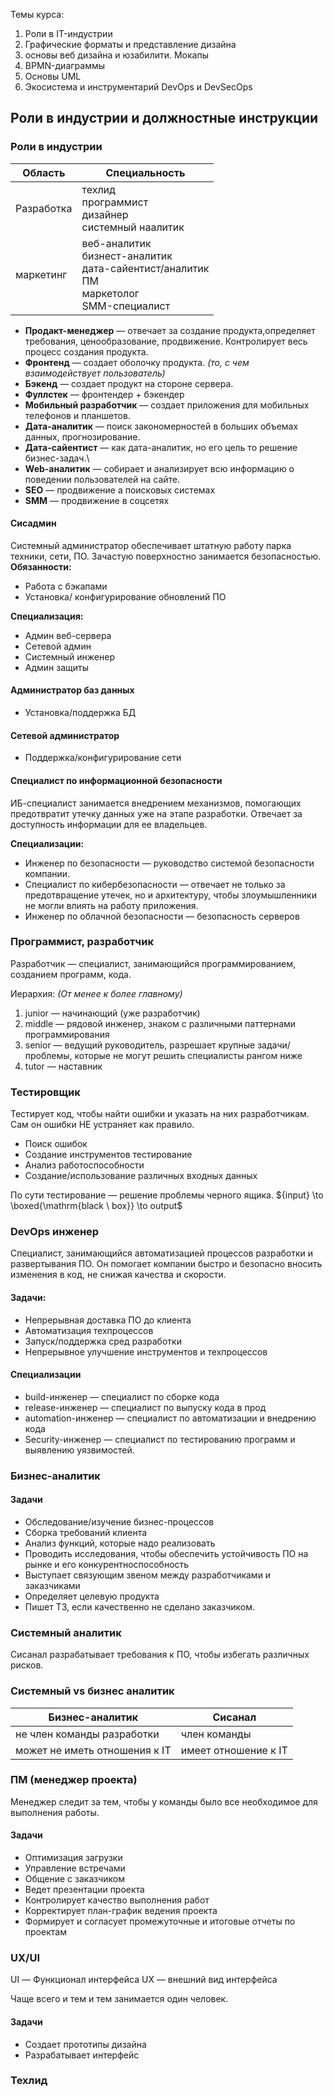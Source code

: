 Темы курса:

1. Роли в  IT-индустрии
2. Графические форматы и представление дизайна
3. основы веб дизайна и юзабилити. Мокапы
4. BPMN-диаграммы
5. Основы UML
6. Экосистема и инструментарий DevOps и DevSecOps

## Роли в индустрии и должностные инструкции

### Роли в индустрии


| Область    | Специальность                                                                                     |
| ---------- | ------------------------------------------------------------------------------------------------- |
| Разработка | техлид<br>программист<br>дизайнер<br>системный наалитик                                           |
| маркетинг  | веб-аналитик<br>бизнест-аналитик<br>дата-сайентист/аналитик<br>ПМ<br>маркетолог<br>SMM-специалист |

- **Продакт-менеджер** — отвечает за создание продукта,определяет требования, ценообразование, продвижение. Контролирует весь процесс создания продукта.
- **Фронтенд** — создает оболочку продукта. _(то, с чем взаимодействует пользователь)_
- **Бэкенд** — создает продукт на стороне сервера.
- **Фуллстек** — фронтендер + бэкендер
- **Мобильный разработчик** — создает приложения для мобильных телефонов и планшетов.
- **Дата-аналитик** — поиск закономерностей в больших объемах данных, прогнозирование.
- **Дата-сайентист** — как дата-аналитик, но его цель 
то решение бизнес-задач.\
- **Web-аналитик** — собирает и анализирует всю информацию о поведении пользователей на сайте.
- **SEO** — продвижение а поисковых системах
- **SMM** — продвижение в соцсетях

#### Сисадмин
Системный администратор обеспечивает штатную работу парка техники, сети, ПО. Зачастую поверхностно занимается безопасностью.
**Обязанности:**
- Работа с бэкапами
- Установка/ конфигурирование обновлений ПО

**Специализация:**
- Админ веб-сервера
- Сетевой админ
- Системный инженер
- Админ защиты

#### Администратор баз данных
- Установка/поддержка БД

#### Сетевой администратор
- Поддержка/конфигурирование сети

#### Специалист по информационной безопасности

ИБ-специалист занимается внедрением механизмов, помогающих предотвратит утечку данных уже на этапе разработки. Отвечает за доступность информации для ее владельцев.

**Специализации:**
- Инженер по безопасности — руководство системой безопасности компании.
- Специалист по кибербезопасности — отвечает не только за предотвращение утечек, но и архитектуру, чтобы злоумышленники не могли влиять на работу приложения.
- Инженер по облачной безопасности — безопасность серверов
  

### Программист, разработчик
Разработчик — специалист, занимающийся программированием, созданием программ, кода.

Иерархия:
_(От менее к более главному)_

1. junior — начинающий (уже разработчик)
2. middle — рядовой инженер, знаком с различными паттернами программирования
3. senior — ведущий руководитель, разрешает крупные задачи/проблемы, которые не могут решить специалисты рангом ниже
4. tutor —  наставник
### Тестировщик

Тестирует код, чтобы найти ошибки и указать на них разработчикам. Сам он ошибки НЕ устраняет как правило.

- Поиск ошибок
- Создание инструментов тестирование
- Анализ работоспособности
- Создание/использование различных входных данных

По сути тестирование — решение проблемы черного ящика.
${input} \to \boxed{\mathrm{black \ box}} \to output$

### DevOps инженер

Специалист, занимающийся автоматизацией процессов разработки и развертывания ПО.
Он помогает компании быстро и безопасно вносить изменения в код, не снижая качества и скорости.

#### Задачи:
- Непрерывная доставка ПО до клиента
- Автоматизация техпроцессов
- Запуск/поддержка сред разработки
- Непрерывное улучшение инструментов и техпроцессов
#### Специализации

- build-инженер — специалист по сборке кода
- release-инженер — специалист по выпуску кода в прод
- automation-инженер — специалист по автоматизации и внедрению кода
- Security-инженер — специалист по тестированию программ и выявлению уязвимостей.

### Бизнес-аналитик

#### Задачи

- Обследование/изучение бизнес-процессов
- Сборка требований клиента
- Анализ функций, которые надо реализовать
- Проводить исследования, чтобы обеспечить устойчивость ПО на рынке и его конкурентноспособность
- Выступает связующим звеном между разработчиками и заказчиками
- Определяет целевую продукта
- Пишет ТЗ, если качественно не сделано заказчиком.

### Системный аналитик

Сисанал разрабатывает требования к ПО, чтобы избегать различных рисков.

### Системный vs  бизнес аналитик

| Бизнес-аналитик               | Сисанал              |
| ----------------------------- | -------------------- |
| не член команды разработки    | член команды         |
| может не иметь отношения к IT | имеет отношение к IT |

### ПМ (менеджер проекта) 

Менеджер следит за тем, чтобы у команды было все необходимое для выполнения работы.

#### Задачи

- Оптимизация загрузки
- Управление встречами
- Общение с заказчиком
- Ведет презентации проекта
- Контролирует качество выполнения работ
- Корректирует план-график ведения проекта
- Формирует и согласует промежуточные и итоговые отчеты по проектам

### UX/UI

UI — Функционал интерфейса
UX — внешний вид интерфейса

Чаще всего и тем и тем занимается один человек.

#### Задачи

- Создает прототипы дизайна
- Разрабатывает интерфейс

### Техлид